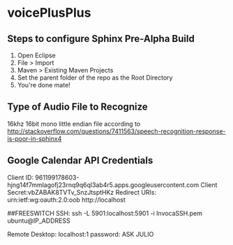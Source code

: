 # voicePlusPlus

## Steps to configure Sphinx Pre-Alpha Build
1. Open Eclipse
2. File > Import
3. Maven > Existing Maven Projects
4. Set the parent folder of the repo as the Root Directory
5. You're done mate!

## Type of Audio File to Recognize
16khz 16bit mono little endian file according to http://stackoverflow.com/questions/7411563/speech-recognition-response-is-poor-in-sphinx4

## Google Calendar API Credentials
Client ID: 961199178603-hjng14f7mmlagofj23rnq9q6ql3ab4r5.apps.googleusercontent.com
Client Secret:vbZABAK8TVTv_SnzJtsptHKz
Redirect URIs: urn:ietf:wg:oauth:2.0:oob
http://localhost

##FREESWITCH 
SSH:
ssh -L 5901:localhost:5901 -i InvocaSSH.pem ubuntu@IP_ADDRESS

Remote Desktop:
localhost:1
password: ASK JULIO